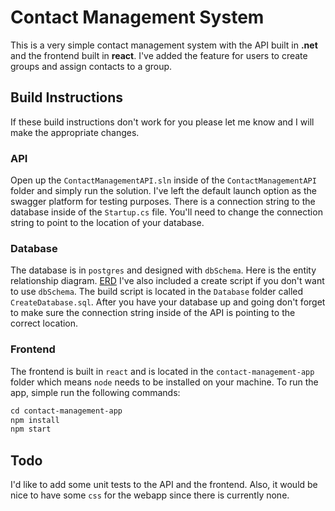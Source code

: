 # Contact Management System

This is a very simple contact management system with the API built in **.net** and the frontend built in **react**.  I've added the feature for users to create groups and assign contacts to a group.

## Build Instructions
If these build instructions don't work for you please let me know and I will make the appropriate changes.

### API
Open up the `ContactManagementAPI.sln` inside of the `ContactManagementAPI` folder and simply run the solution.  I've left the default launch option as the swagger platform for testing purposes.  There is a connection string to the database inside of the `Startup.cs` file.  You'll need to change the connection string to point to the location of your database.

### Database
The database is in `postgres` and designed with `dbSchema`.  Here is the entity relationship diagram.  [ERD](/readmepics/contactManagementSchema.png)
I've also included a create script if you don't want to use `dbSchema`.  The build script is located in the `Database` folder called `CreateDatabase.sql`.  After you have your database up and going don't forget to make sure the connection string inside of the API is pointing to the correct location. 

### Frontend
The frontend is built in `react` and is located in the `contact-management-app` folder which means `node` needs to be installed on your machine.  To run the app, simple run the following commands:
```ps
cd contact-management-app
npm install
npm start
```

## Todo

I'd like to add some unit tests to the API and the frontend.  Also, it would be nice to have some `css` for the webapp since there is currently none.
